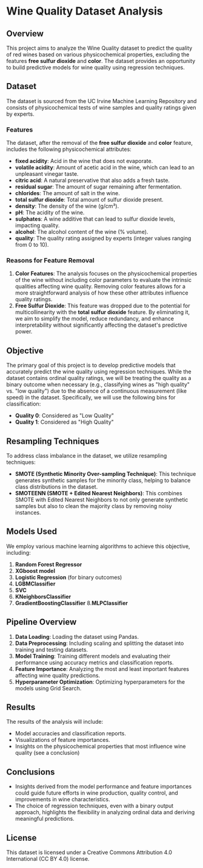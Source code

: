 # Wine Quality Dataset Analysis

## Overview
This project aims to analyze the Wine Quality dataset to predict the quality of red wines based on various physicochemical properties, excluding the features **free sulfur dioxide** and **color**. The dataset provides an opportunity to build predictive models for wine quality using regression techniques.

## Dataset
The dataset is sourced from the UC Irvine Machine Learning Repository and consists of physicochemical tests of wine samples and quality ratings given by experts.

### Features
The dataset, after the removal of the **free sulfur dioxide** and **color** feature, includes the following physicochemical attributes:
- **fixed acidity**: Acid in the wine that does not evaporate.
- **volatile acidity**: Amount of acetic acid in the wine, which can lead to an unpleasant vinegar taste.
- **citric acid**: A natural preservative that also adds a fresh taste.
- **residual sugar**: The amount of sugar remaining after fermentation.
- **chlorides**: The amount of salt in the wine.
- **total sulfur dioxide**: Total amount of sulfur dioxide present.
- **density**: The density of the wine (g/cm³).
- **pH**: The acidity of the wine.
- **sulphates**: A wine additive that can lead to sulfur dioxide levels, impacting quality.
- **alcohol**: The alcohol content of the wine (% volume).
- **quality**: The quality rating assigned by experts (integer values ranging from 0 to 10).

### Reasons for Feature Removal
1. **Color Features**: The analysis focuses on the physicochemical properties of the wine without including color parameters to evaluate the intrinsic qualities affecting wine quality. Removing color features allows for a more straightforward analysis of how these other attributes influence quality ratings.
2. **Free Sulfur Dioxide**: This feature was dropped due to the potential for multicollinearity with the **total sulfur dioxide** feature. By eliminating it, we aim to simplify the model, reduce redundancy, and enhance interpretability without significantly affecting the dataset's predictive power.

## Objective
The primary goal of this project is to develop predictive models that accurately predict the wine quality using regression techniques. While the dataset contains ordinal quality ratings, we will be treating the quality as a binary outcome when necessary (e.g., classifying wines as "high quality" vs. "low quality") due to the absence of a continuous measurement (like speed) in the dataset.
Specifically, we will use the following bins for classification:
- **Quality 0**: Considered as "Low Quality"
- **Quality 1**: Considered as "High Quality"

## Resampling Techniques
To address class imbalance in the dataset, we utilize resampling techniques:
- **SMOTE (Synthetic Minority Over-sampling Technique)**: This technique generates synthetic samples for the minority class, helping to balance class distributions in the dataset.
- **SMOTEENN (SMOTE + Edited Nearest Neighbors)**: This combines SMOTE with Edited Nearest Neighbors to not only generate synthetic samples but also to clean the majority class by removing noisy instances.

## Models Used
We employ various machine learning algorithms to achieve this objective, including:
  1. **Random Forest Regressor**
  2. **XGboost model**
  3. **Logistic Regression** (for binary outcomes)
  4. **LGBMClassifier**
  5. **SVC**
  6. **KNeighborsClassifier**
  7. **GradientBoostingClassifier**
  8.**MLPClassifier**


## Pipeline Overview
1. **Data Loading**: Loading the dataset using Pandas.
2. **Data Preprocessing**: Including scaling and splitting the dataset into training and testing datasets.
3. **Model Training**: Training different models and evaluating their performance using accuracy metrics and classification reports.
4. **Feature Importance**: Analyzing the most and least important features affecting wine quality predictions.
5. **Hyperparameter Optimization**: Optimizing hyperparameters for the models using Grid Search.


## Results
The results of the analysis will include:
- Model accuracies and classification reports.
- Visualizations of feature importances.
- Insights on the physicochemical properties that most influence wine quality (see a conclusion)

## Conclusions
- Insights derived from the model performance and feature importances could guide future efforts in wine production, quality control, and improvements in wine characteristics.
- The choice of regression techniques, even with a binary output approach, highlights the flexibility in analyzing ordinal data and deriving meaningful predictions.

## License
This dataset is licensed under a Creative Commons Attribution 4.0 International (CC BY 4.0) license.
